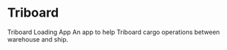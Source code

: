 # Triboard
Triboard Loading App
An app to help Triboard cargo operations between warehouse and ship.
